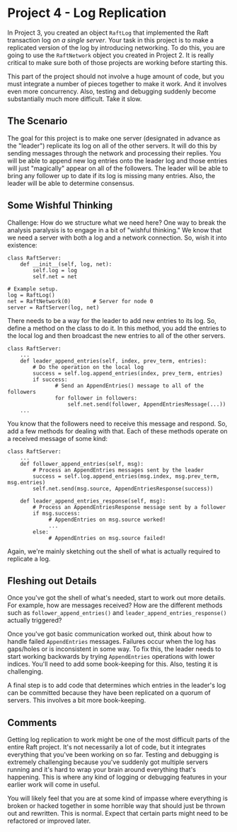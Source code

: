 # Project 4 - Log Replication

In Project 3, you created an object `RaftLog` that implemented the Raft transaction log *on a single server*.  Your task in this project is to make a replicated version of the log by introducing networking. To do this, you are going to use the `RaftNetwork` object you created in Project 2.   It is really critical to make sure both of those projects are working before starting this.

This part of the project should not involve a huge amount of code, but you must integrate a number of pieces together to make it work. And it involves even more concurrency.  Also, testing and debugging suddenly become substantially much more difficult. Take it slow. 

## The Scenario

The goal for this project is to make one server (designated in advance as the "leader") replicate its log on all of the other servers. It will do this by sending messages through the network and processing their replies.  You will be able to append new log entries onto the leader log and those entries will just "magically" appear on all of the followers. The leader will be able to bring any follower up to date if its log is missing many entries. Also, the leader will be able to determine consensus.  

## Some Wishful Thinking

Challenge: How do we structure what we need here?   One way to break the analysis paralysis is to engage in a bit of "wishful thinking."  We know that we need a server with both a log and a network connection.  So, wish it into existence:

```
class RaftServer:
    def __init__(self, log, net):
        self.log = log
        self.net = net

# Example setup.
log = RaftLog()
net = RaftNetwork(0)       # Server for node 0
server = RaftServer(log, net)
```

There needs to be a way for the leader to add new entries to its log.  So, define a method on the class to do it. In this method, you add the entries to the local log and then broadcast the new entries to all of the other servers.

```
class RaftServer:
    ...
    def leader_append_entries(self, index, prev_term, entries):
        # Do the operation on the local log
        success = self.log.append_entries(index, prev_term, entries)
        if success:
               # Send an AppendEntries() message to all of the followers
               for follower in followers:
                   self.net.send(follower, AppendEntriesMessage(...))
    ...
```

You know that the followers need to receive this message and respond.  So, add a few methods for dealing with that.  Each of these methods operate on a received message of some kind:

```
class RaftServer:
    ...
    def follower_append_entries(self, msg):
        # Process an AppendEntries messages sent by the leader
        success = self.log.append_entries(msg.index, msg.prev_term, msg.entries)
        self.net.send(msg.source, AppendEntriesResponse(success))
    
    def leader_append_entries_response(self, msg):
        # Process an AppendEntriesResponse message sent by a follower
        if msg.success:
             # AppendEntries on msg.source worked!
             ...
        else:
             # AppendEntries on msg.source failed!
```

Again, we're mainly sketching out the shell of what is actually required to replicate a log.

## Fleshing out Details

Once you've got the shell of what's needed, start to work out more details.  For example, how are messages received?  How are the different methods such as `follower_append_entries()` and `leader_append_entries_response()` actually triggered?

Once you've got basic communication worked out, think about how to handle failed `AppendEntries` messages. Failures occur when the log has gaps/holes or is inconsistent in some way.  To fix this, the leader needs to start working backwards by trying `AppendEntries` operations with lower indices.  You'll need to add some book-keeping for this.   Also, testing it is challenging.

A final step is to add code that determines which entries in the leader's log can be committed because they have been replicated on a quorum of servers.  This involves a bit more book-keeping. 

## Comments

Getting log replication to work might be one of the most difficult parts of the entire Raft project.  It's not necessarily a lot of code, but it integrates everything that you've been working on so far.  Testing and debugging is extremely challenging because you've suddenly got multiple servers running and it's hard to wrap your brain around everything that's happening.   This is where any kind of logging or debugging features in your earlier work will come in useful.

You will likely feel that you are at some kind of impasse where everything is broken or hacked together in some horrible way that should just be thrown out and rewritten.   This is normal.   Expect that certain parts might need to be refactored or improved later.

  

 


